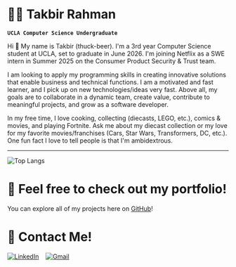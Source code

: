 # 🚴‍♂️ Takbir Rahman

**`UCLA Computer Science Undergraduate`**

Hi 👋 My name is Takbir (thuck-beer). I'm a 3rd year Computer Science student at UCLA, set to graduate in June 2026. I'm joining Netflix as a SWE intern in Summer 2025 on the Consumer Product Security & Trust team.

I am looking to apply my programming skills in creating innovative solutions that enable business and technical functions. I am a motivated and fast learner, and I pick up on new technologies/ideas very fast. Above all, my goals are to collaborate in a dynamic team, create value, contribute to meaningful projects, and grow as a software developer.

In my free time, I love cooking, collecting (diecasts, LEGO, etc.), comics & movies, and playing Fortnite. Ask me about my diecast collection or my love for my favorite movies/franchises (Cars, Star Wars, Transformers, DC, etc.). One fun fact I love to tell people is that I'm ambidextrous.

<hr>

![Top Langs](https://github-readme-stats.vercel.app/api/top-langs/?username=txkbir&layout=compact&langs_count=10&card_width=475)

# 💼 Feel free to check out my portfolio!
You can explore all of my projects here on [GitHub](https://github.com/txkbir)!

# 📲 Contact Me!
[![LinkedIn](https://img.shields.io/badge/linkedin-%230077B5.svg?style=for-the-badge&logo=linkedin&logoColor=white)](https://www.linkedin.com/in/takbirr/)
&nbsp;&nbsp;
[![Gmail](https://img.shields.io/badge/Gmail-D14836?style=for-the-badge&logo=gmail&logoColor=white)](mailto:takbirr04@gmail.com)
&nbsp;&nbsp;

#

